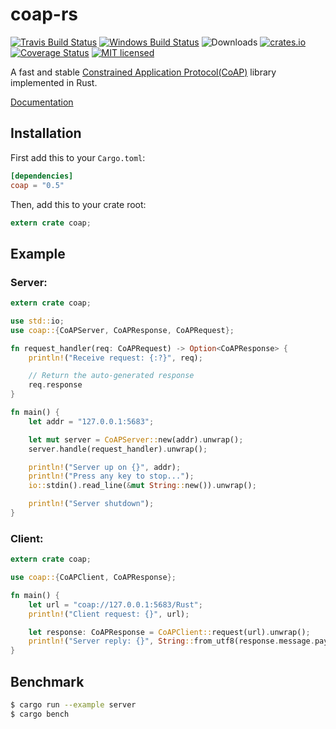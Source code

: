 # coap-rs

[![Travis Build Status](https://travis-ci.org/Covertness/coap-rs.svg?branch=master)](https://travis-ci.org/Covertness/coap-rs)
[![Windows Build Status](https://ci.appveyor.com/api/projects/status/ic36jdu4xy6doc59?svg=true)](https://ci.appveyor.com/project/Covertness/coap-rs)
![Downloads](https://img.shields.io/crates/d/coap.svg?style=flat)
[![crates.io](http://meritbadge.herokuapp.com/coap)](https://crates.io/crates/coap)
[![Coverage Status](https://coveralls.io/repos/Covertness/coap-rs/badge.svg?branch=master&service=github)](https://coveralls.io/github/Covertness/coap-rs?branch=master)
[![MIT licensed](https://img.shields.io/badge/license-MIT-blue.svg)](./LICENSE)

A fast and stable [Constrained Application Protocol(CoAP)](https://tools.ietf.org/html/rfc7252) library implemented in Rust.

[Documentation](http://covertness.github.io/coap-rs/coap/index.html)

## Installation

First add this to your `Cargo.toml`:

```toml
[dependencies]
coap = "0.5"
```

Then, add this to your crate root:

```rust
extern crate coap;
```

## Example

### Server:
```rust
extern crate coap;

use std::io;
use coap::{CoAPServer, CoAPResponse, CoAPRequest};

fn request_handler(req: CoAPRequest) -> Option<CoAPResponse> {
    println!("Receive request: {:?}", req);

    // Return the auto-generated response
    req.response
}

fn main() {
    let addr = "127.0.0.1:5683";

    let mut server = CoAPServer::new(addr).unwrap();
    server.handle(request_handler).unwrap();

    println!("Server up on {}", addr);
    println!("Press any key to stop...");
    io::stdin().read_line(&mut String::new()).unwrap();

    println!("Server shutdown");
}
```

### Client:
```rust
extern crate coap;

use coap::{CoAPClient, CoAPResponse};

fn main() {
    let url = "coap://127.0.0.1:5683/Rust";
    println!("Client request: {}", url);

    let response: CoAPResponse = CoAPClient::request(url).unwrap();
    println!("Server reply: {}", String::from_utf8(response.message.payload).unwrap());
}
```

## Benchmark
```bash
$ cargo run --example server
$ cargo bench
```
